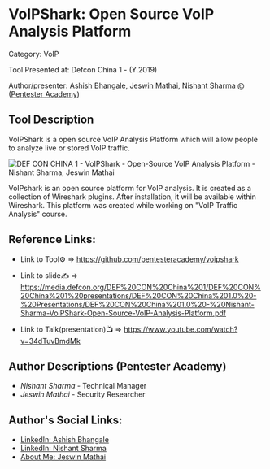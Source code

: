 #  VoIPShark: Open Source VoIP Analysis Platform

Category: VoIP

Tool Presented at: Defcon China 1 - (Y.2019)

Author/presenter: [Ashish Bhangale](#), [Jeswin Mathai](#), [Nishant Sharma](#) @ ([Pentester Academy](https://www.pentesteracademy.com/))

## Tool Description

VoIPShark is a open source VoIP Analysis Platform which will allow people to analyze live or stored VoIP traffic.

 ![DEF CON CHINA 1 - VoIPShark - Open-Source VoIP Analysis Platform  - Nishant Sharma, Jeswin Mathai](https://user-images.githubusercontent.com/25884689/58698021-04963d00-83cd-11e9-8962-54a3b36a12b2.png)

VoIPshark is an open source platform for VoIP analysis. It is created as a collection of Wireshark plugins. After installation, it will be available within Wireshark. This platform was created while working on "VoIP Traffic Analysis" course. 

## Reference Links:
- Link to Tool⚙️ => https://github.com/pentesteracademy/voipshark

- Link to slide✍️ => https://media.defcon.org/DEF%20CON%20China%201/DEF%20CON%20China%201%20presentations/DEF%20CON%20China%201.0%20-%20Presentations/DEF%20CON%20China%201.0%20-%20Nishant-Sharma-VoIPShark-Open-Source-VoIP-Analysis-Platform.pdf

- Link to Talk(presentation)📺 => https://www.youtube.com/watch?v=34dTuvBmdMk

## Author Descriptions (Pentester Academy)
- *Nishant Sharma* - Technical Manager
- *Jeswin Mathai* - Security Researcher

## Author's Social Links:
- [LinkedIn: Ashish Bhangale](https://www.linkedin.com/in/hax0rguy/)
- [LinkedIn: Nishant Sharma](https://www.linkedin.com/in/nishantsharmax)
- [About Me: Jeswin Mathai](https://ine.com/learning/instructors/jeswin-mathai)